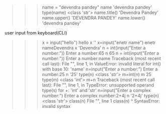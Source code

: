 >>> name = "devendra pandey"
>>> name
'devendra pandey'
>>> type(name)
<class 'str'>
>>> name.title()
'Devendra Pandey'
>>> name.upper()
'DEVENDRA PANDEY'
>>> name.lower()
'devendra pandey'

user input from keyboard(CLI)

>>> x = input("hello")
hello
>>> x
''
>>> x=input("enetr name")
enetr nameDevendra
>>> x
'Devendra'
>>> n = int(input("Enter a number:"))
Enter a number:65
>>> n
65
>>> n = int(input("Enter a number:"))
Enter a number:name
Traceback (most recent call last):
  File "<stdin>", line 1, in <module>
ValueError: invalid literal for int() with base 10: 'name'
>>> n=input("Enter a number:")
Enter a number:25
>>> n
'25'
>>> type(n)
<class 'str'>
>>> m=int(n)
>>> m
25
>>> type(m)
<class 'int'>
>>> m+n
Traceback (most recent call last):
  File "<stdin>", line 1, in <module>
TypeError: unsupported operand type(s) for +: 'int' and 'str'
>>> n=input("Enter a complex number:")
Enter a complex number:2+4j
>>> n
'2+4j'
>>> type(n)
<class 'str'>
>>> class(n)
  File "<stdin>", line 1
    class(n)
         ^
SyntaxError: invalid syntax
>>> 

